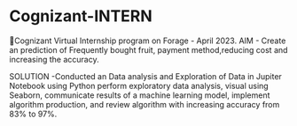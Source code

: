 # Cognizant-INTERN
Cognizant Virtual Internship program on Forage - April 2023.
AIM -  Create an prediction of Frequently bought fruit, payment method,reducing cost and increasing the accuracy.   
	
SOLUTION -Conducted an Data analysis and Exploration of Data in Jupiter Notebook using Python perform exploratory data analysis, visual using Seaborn, communicate results of a machine learning model, implement algorithm production, and review algorithm with increasing accuracy from 83% to 97%.
